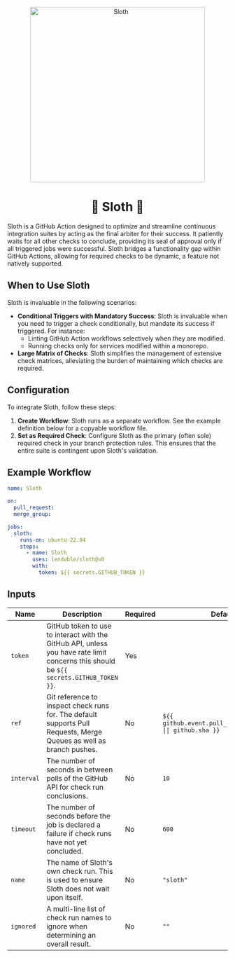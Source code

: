 <p align="center">
  <img src="https://repository-images.githubusercontent.com/792217316/5803d818-239e-4aa0-a7fe-11df954778c0" alt="Sloth" width="400">
</p>
<h1 align="center">🦥 Sloth 🦥</h1>

Sloth is a GitHub Action designed to optimize and streamline continuous integration suites by acting as the final arbiter for their success. 
It patiently waits for all other checks to conclude, providing its seal of approval only if all triggered jobs were successful. 
Sloth bridges a functionality gap within GitHub Actions, allowing for required checks to be dynamic, a feature not natively supported.

## When to Use Sloth

Sloth is invaluable in the following scenarios:

* **Conditional Triggers with Mandatory Success**: Sloth is invaluable when you need to trigger a check conditionally, but mandate its success if triggered. For instance:
  * Linting GitHub Action workflows selectively when they are modified.
  * Running checks only for services modified within a monorepo.
* **Large Matrix of Checks**: Sloth simplifies the management of extensive check matrices, alleviating the burden of maintaining which checks are required.

## Configuration

To integrate Sloth, follow these steps:

1. **Create Workflow**: Sloth runs as a separate workflow. See the example definition below for a copyable workflow file.
2. **Set as Required Check**: Configure Sloth as the primary (often sole) required check in your branch protection rules. This ensures that the entire suite is contingent upon Sloth's validation.

## Example Workflow

```yaml
name: Sloth

on:
  pull_request:
  merge_group:

jobs:
  sloth:
    runs-on: ubuntu-22.04
    steps:
      - name: Sloth
        uses: lendable/sloth@v0
        with:
          token: ${{ secrets.GITHUB_TOKEN }}
```

## Inputs

| Name       | Description                                                                                                                            | Required | Default                                                     |
|------------|----------------------------------------------------------------------------------------------------------------------------------------|----------|-------------------------------------------------------------|
| `token`    | GitHub token to use to interact with the GitHub API, unless you have rate limit concerns this should be `${{ secrets.GITHUB_TOKEN }}`. | Yes      |                                                             |
| `ref`      | Git reference to inspect check runs for. The default supports Pull Requests, Merge Queues as well as branch pushes.                    | No       | `${{ github.event.pull_request.head.sha \|\| github.sha }}` |
| `interval` | The number of seconds in between polls of the GitHub API for check run conclusions.                                                    | No       | `10`                                                        |
| `timeout`  | The number of seconds before the job is declared a failure if check runs have not yet concluded.                                       | No       | `600`                                                       |
| `name`     | The name of Sloth's own check run. This is used to ensure Sloth does not wait upon itself.                                             | No       | `"sloth"`                                                   |
| `ignored`  | A multi-line list of check run names to ignore when determining an overall result.                                                     | No       | `""`                                                        |
